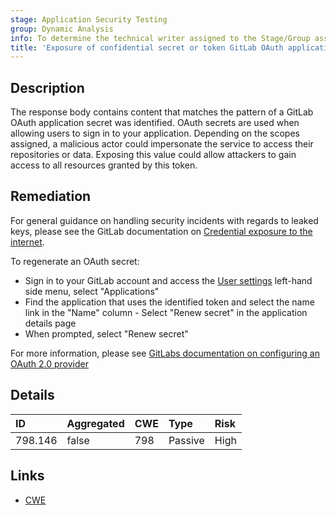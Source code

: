 ```yaml
---
stage: Application Security Testing
group: Dynamic Analysis
info: To determine the technical writer assigned to the Stage/Group associated with this page, see https://handbook.gitlab.com/handbook/product/ux/technical-writing/#assignments
title: 'Exposure of confidential secret or token GitLab OAuth application secret'
---
```


## Description

The response body contains content that matches the pattern of a GitLab OAuth application secret was identified. OAuth secrets are used when allowing users to sign in to your application. Depending on the scopes assigned, a malicious actor could impersonate the service to access their repositories or data.
Exposing this value could allow attackers to gain access to all resources granted by this token.

## Remediation

For general guidance on handling security incidents with regards to leaked keys, please see the GitLab documentation on [Credential exposure to the internet](../../../../../security/responding_to_security_incidents.md#credential-exposure-to-public-internet).

To regenerate an OAuth secret:

- Sign in to your GitLab account and access the [User settings](../../../../../user/profile/_index.md#access-your-user-settings) left-hand side menu, select "Applications"
- Find the application that uses the identified token and select the name link in the "Name" column - Select "Renew secret" in the application details page
- When prompted, select "Renew secret"

For more information, please see [GitLabs documentation on configuring an OAuth 2.0 provider](../../../../../integration/oauth_provider.md)

## Details

| ID | Aggregated | CWE | Type | Risk |
|:---|:-----------|:----|:-----|:-----|
| 798.146 | false | 798 | Passive | High |

## Links

- [CWE](https://cwe.mitre.org/data/definitions/798.html)
